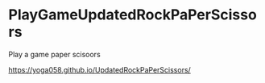 # PlayGameUpdatedRockPaPerScissors
Play a game paper scisoors

https://yoga058.github.io/UpdatedRockPaPerScissors/
